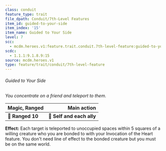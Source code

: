 ```yaml
---
class: conduit
feature_type: trait
file_dpath: Conduit/7th-Level Features
item_id: guided-to-your-side
item_index: '15'
item_name: Guided to Your Side
level: 7
scc:
  - mcdm.heroes.v1:feature.trait.conduit.7th-level-feature:guided-to-your-side
scdc:
  - 1.1.1:9.1.8.9:15
source: mcdm.heroes.v1
type: feature/trait/conduit/7th-level-feature
---
```


###### Guided to Your Side

*You concentrate on a friend and teleport to them.*

| **Magic, Ranged** |           **Main action** |
| ----------------- | ------------------------: |
| **📏 Ranged 10**  | **🎯 Self and each ally** |

**Effect:** Each target is teleported to unoccupied spaces within 5 squares of a willing creature who you are bonded to with your Invocation of the Heart feature. You don't need line of effect to the bonded creature but you must be on the same world.
